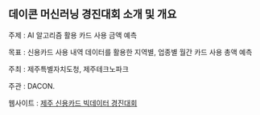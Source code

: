 ## 데이콘 머신러닝 경진대회 소개 및 개요

주제 : AI 알고리즘 활용 카드 사용 금액 예측


목표 :  신용카드 사용 내역 데이터를 활용한 지역별, 업종별 월간 카드 사용 총액 예측



주최 : 제주특별자치도청, 제주테크노파크

주관 : DACON. 


웹사이트 : [제주 신용카드 빅데이터 경진대회](https://dacon.io/competitions/official/235615/overview/)